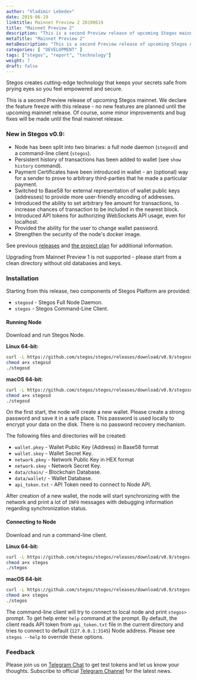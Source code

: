 ```yaml
---
author: "Vladimir Lebedev"
date: 2019-06-19
linktitle: Mainnet Preview 2 20190619
title: "Mainnet Preview 2"
description: "This is a second Preview release of upcoming Stegos mainnet."
metaTitle: "Mainnet Preview 2"
metaDescription: "This is a second Preview release of upcoming Stegos mainnet."
categories: [ "DEVELOPMENT" ]
tags: ["stegos", "report", "technology"]
weight: 7
draft: false
---
```


Stegos creates cutting-edge technology that keeps your secrets safe from prying eyes so you feel empowered and secure.

This is a second Preview release of upcoming Stegos mainnet. We declare the feature freeze with this release - no new features are planned until the upcoming mainnet release. Of course, some minor improvements and bug fixes will be made until the final mainnet release.

### New in Stegos v0.9:

- Node has been split into two binaries: a full node daemon (`stegosd`) and a command-line client (`stegos`).
- Persistent history of transactions has been added to wallet (see `show history` command).
- Payment Certificates have been introduced in wallet - an (optional) way for a sender to prove to arbitrary third-parties that he made a particular payment.
- Switched to Base58 for external representation of wallet public keys (addresses) to provide more user-friendly encoding of addresses.
- Introduced the ability to set arbitrary fee amount for transactions, to increase chances of transaction to be included in the nearest block.
- Introduced API tokens for authorizing WebSockets API usage, even for localhost.
- Provided the ability for the user to change wallet password.
- Strengthen the security of the node's docker image.

See previous [releases](https://github.com/stegos/stegos/releases) and [the project plan](https://github.com/stegos/stegos/wiki/project-plan#sprint18) for additional information.

Upgrading from Mainnet Preview 1 is not supported - please start from a clean directory without old databases and keys.

### Installation

Starting from this release, two components of Stegos Platform are provided:

 - `stegosd` - Stegos Full Node Daemon.
 - `stegos` - Stegos Command-Line Client.

#### Running Node

Download and run Stegos Node.

**Linux 64-bit:**

```bash
curl -L https://github.com/stegos/stegos/releases/download/v0.9/stegosd-linux-x64 -o stegosd
chmod a+x stegosd
./stegosd
```

**macOS 64-bit:**

```bash
curl -L https://github.com/stegos/stegos/releases/download/v0.9/stegosd-macos-x64 -o stegosd
chmod a+x stegosd
./stegosd
```

On the first start, the node will create a new wallet. Please create a strong password and save it in a safe place. This password is used locally to encrypt your data on the disk. There is no password recovery mechanism.

The following files and directories will be created:

- `wallet.pkey` - Wallet Public Key (Address) in Base58 format
- `wallet.skey` - Wallet Secret Key.
- `network.pkey` - Network Public Key in HEX format
- `network.skey` - Network Secret Key.
- `data/chain/` - Blockchain Database.
- `data/wallet/` - Wallet Database.
- `api_token.txt` - API Token need to connect to Node API.

After creation of a new wallet, the node will start synchronizing with the network and print a lot of `INFO` messages with debugging information regarding synchronization status.

#### Connecting to Node

Download and run a command-line client.

**Linux 64-bit:**

```bash
curl -L https://github.com/stegos/stegos/releases/download/v0.9/stegos-linux-x64 -o stegos
chmod a+x stegos
./stegos
```

**macOS 64-bit**:

```bash
curl -L https://github.com/stegos/stegos/releases/download/v0.9/stegos-macos-x64 -o stegos
chmod a+x stegos
./stegos
```

The command-line client will try to connect to local node and print `stegos>` prompt. To get help enter `help` command at the prompt. By default, the client reads API token from `api_token.txt` file in the current directory and tries to connect to default (`127.0.0.1:3145`) Node address. Please see `stegos --help` to override these options.

### Feedback

Please join us on [Telegram Chat](https://stg.to/tgc) to get test tokens and let us know your thoughts.
Subscribe to official [Telegram Channel](https://stg.to/tgn) for the latest news.
